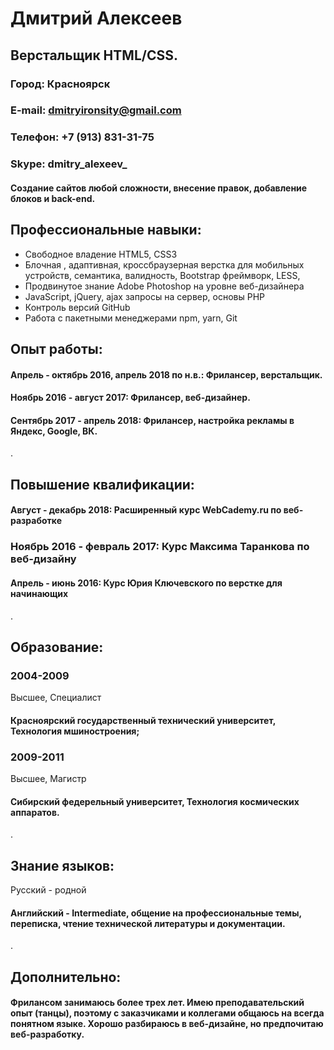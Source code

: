 # Дмитрий Алексеев
## Верстальщик HTML/CSS.
 
### Город: Красноярск
### E-mail: dmitryironsity@gmail.com
### Телефон: +7 (913) 831-31-75
### Skype: dmitry_alexeev_
 
#### Создание сайтов любой сложности, внесение правок, добавление блоков и back-end.

## Профессиональные навыки:
- Свободное владение HTML5, CSS3
- Блочная , адаптивная, кроссбраузерная верстка для мобильных устройств, семантика, валидность, Bootstrap фреймворк, LESS, 
- Продвинутое знание Adobe Photoshop на уровне веб-дизайнера
- JavaScript, jQuery, ajax запросы на сервер, основы PHP
- Контроль версий GitHub
- Работа с пакетными менеджерами npm, yarn, Git

## Опыт работы:
#### Апрель - октябрь 2016, апрель 2018 по н.в.: **Фрилансер, верстальщик**.
#### Ноябрь 2016 - август 2017: **Фрилансер, веб-дизайнер**.
#### Сентябрь 2017 - апрель 2018: **Фрилансер, настройка рекламы в Яндекс, Google, ВК**.
.
## Повышение квалификации: 
#### Август - декабрь 2018: **Расширенный курс WebCademy.ru по веб-разработке**
### Ноябрь 2016 - февраль 2017: **Курс Максима Таранкова по веб-дизайну**
#### Апрель - июнь 2016: **Курс Юрия Ключевского по верстке для начинающих**
.
## Образование:
### 2004-2009
Высшее, Специалист
#### Красноярский государственный технический университет, Технология мшиностроения;
### 2009-2011
Высшее, Магистр
#### Сибирский федерельный университет, Технология космических аппаратов.
.
## Знание языков:
Русский - родной
#### Английский - Intermediate, общение на профессиональные темы, переписка, чтение технической литературы и документации.
.
## Дополнительно:
#### Фрилансом занимаюсь более трех лет. Имею преподавательский опыт (танцы), поэтому с заказчиками и коллегами общаюсь на всегда понятном языке. Хорошо разбираюсь в веб-дизайне, но предпочитаю веб-разработку. 
